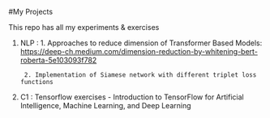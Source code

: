 #My Projects

This repo has all my experiments & exercises
1. NLP : 
        1. Approaches to reduce dimension of Transformer Based Models: https://deep-ch.medium.com/dimension-reduction-by-whitening-bert-roberta-5e103093f782
        
        2. Implementation of Siamese network with different triplet loss functions
2. C1 : Tensorflow exercises - Introduction to TensorFlow for Artificial Intelligence, Machine Learning, and Deep Learning
